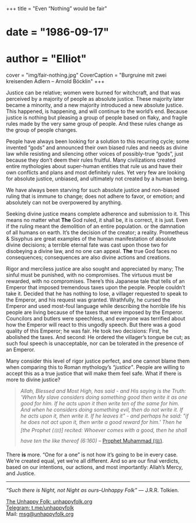 +++
title = "Even “Nothing” would be fair"
# date = "1986-09-17"
# author = "Elliot"
cover = "img/fair-nothing.jpg"
CoverCaption = "Burgruine mit zwei kreisenden Adlern – Arnold Böcklin"
+++

Justice can be relative; women were burned for witchcraft, and that was perceived by a majority of people as absolute justice. These majority later became a minority, and a new majority introduced a new absolute justice. This happened, is happening, and will continue to the world’s end. Because justice is nothing but pleasing a group of people based on flaky, and fragile rules made by the very same group of people. And these rules change as the group of people changes.

People have always been looking for a solution to this recurring cycle; some invented “gods” and announced their own biased rules and needs as divine law while resisting and silencing other voices of possibly-true “gods”, just because they don’t deem their rules fruitful. Many civilizations created entire mythologies about super-human entities that rule us and have their own conflicts and plans and most definitely rules. Yet very few are looking for absolute justice, unbiased, and ultimately not created by a human being.

We have always been starving for such absolute justice and non-biased ruling that is immune to change; does not adhere to favor, or emotion; and absolutely can not be overpowered by anything.

Seeking divine justice means complete adherence and submission to it. This means no matter what __The__ God ruled, it shall be, it is correct, it is just. Even if the ruling meant the demolition of an entire population. or the damnation of all humans on earth. It’s the decision of the creator; a reality. Prometheus & Sisyphus are great examples of the human manifestation of absolute divine decisions; a terrible eternal fate was cast upon those two for disobeying a divine law, and no one can appeal. __The__ true God faces no consequences; consequences are also divine actions and creations.

Rigor and merciless justice are also sought and appreciated by many; The sinful must be punished, with no compromises. The virtuous must be rewarded, with no compromises. There’s this Japanese tale that tells of an Emperor that imposed tremendous taxes upon the people. People couldn’t take it. Decided that he has nothing to lose, a villager requested to speak to the Emperor, and his request was granted. Wrathfully, he cursed the Emperor and used most-foul language while describing the horrible life his people are living because of the taxes that were imposed by the Emperor. Councilors and butlers were speechless, and everyone was terrified about how the Emperor will react to this ungodly speech. But there was a good quality of this Emperor; he was fair. He took two decisions: First, he abolished the taxes. And second: He ordered the villager’s tongue be cut; as such foul speech is unacceptable, nor can be tolerated in the presence of an Emperor.

Many consider this level of rigor justice perfect, and one cannot blame them when comparing this to Roman mythology’s _“justice”_. People are willing to accept this as a true justice that will make them feel safe. What if there is more to divine justice?

> _Allah, Blessed and Most High, has said - and His saying is the Truth: 'When My slave considers doing something good then write it as one good for him. If he acts upon it then write ten of the same for him. And when he considers doing something evil, then do not write it. If he acts upon it, then write it. If he leaves it" - and perhaps he said: "if he does not act upon it, then write a good reward for him.' Then he [the Prophet (ﷺ)] recited: Whoever comes with a good, then he shall have ten the like thereof (6:160)_ – [Prophet Muhammad (ﷺ)](https://sunnah.com/tirmidhi:3073). 

There __is__ more. “One for a one” is not how it’s going to be in every case. We’re created equal, yet we’re all different. And so are our final verdicts, based on our intentions, our actions, and most importantly: Allah’s Mercy, and Justice.

---
_“Such there is Night, not Night as ours–Unhappy Folk”_ — J.R.R. Tolkien.

[The Unhappy Folk: unhappyfolk.org](https://unhappyfolk.org) \
[Telegram: t.me/unhappyfolk](https://t.me/unhappyfolk) \
Mail: msg@unhappyfolk.org 